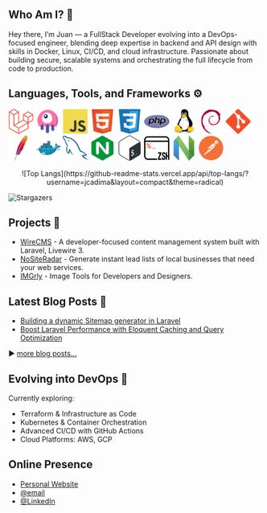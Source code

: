 ## Who Am I? 🤔

Hey there, I’m Juan — a FullStack Developer evolving into a DevOps-focused engineer, blending deep expertise in backend and API design with skills in Docker, Linux, CI/CD, and cloud infrastructure. Passionate about building secure, scalable systems and orchestrating the full lifecycle from code to production.
<br>

## Languages, Tools, and Frameworks ⚙️

<!-- For more icons please follow  https://github.com/devicons/devicon -->
<p>
    <img src="https://raw.githubusercontent.com/devicons/devicon/master/icons/laravel/laravel-original.svg" width="50" height="50"/>
    <img src="https://raw.githubusercontent.com/devicons/devicon/master/icons/livewire/livewire-original.svg" width="50" height="50"/>
    <img src="https://raw.githubusercontent.com/devicons/devicon/master/icons/javascript/javascript-original.svg" width="50" height="50"/>
    <img src="https://raw.githubusercontent.com/devicons/devicon/master/icons/html5/html5-original.svg" width="50" height="50"/>
    <img src="https://raw.githubusercontent.com/devicons/devicon/master/icons/css3/css3-original.svg" width="50" height="50"/>
    <img src="https://raw.githubusercontent.com/devicons/devicon/master/icons/php/php-original.svg" width="50" height="50"/>
    <img src="https://raw.githubusercontent.com/devicons/devicon/master/icons/linux/linux-original.svg" width="50" height="50"/>
    <img src="https://raw.githubusercontent.com/devicons/devicon/master/icons/debian/debian-original.svg" width="50" height="50"/>
    <img src="https://raw.githubusercontent.com/devicons/devicon/master/icons/git/git-original.svg" width="50" height="50"/>
    <img src="https://raw.githubusercontent.com/devicons/devicon/master/icons/apache/apache-original.svg" width="50" height="50"/>
    <img src="https://raw.githubusercontent.com/devicons/devicon/master/icons/docker/docker-original.svg" width="50" height="50"/>
    <img src="https://raw.githubusercontent.com/devicons/devicon/master/icons/mysql/mysql-original.svg" width="50" height="50"/>
    <img src="https://raw.githubusercontent.com/devicons/devicon/master/icons/nginx/nginx-original.svg" width="50" height="50"/>
    <img src="https://raw.githubusercontent.com/devicons/devicon/master/icons/bash/bash-original.svg" width="50" height="50"/>
    <img src="https://raw.githubusercontent.com/devicons/devicon/master/icons/zsh/zsh-original.svg" width="50" height="50"/>
    <img src="https://raw.githubusercontent.com/devicons/devicon/master/icons/neovim/neovim-original.svg" width="50" height="50"/>
    <img src="https://raw.githubusercontent.com/devicons/devicon/master/icons/postman/postman-original.svg" width="50" height="50"/>
</p>

<!-- GitHub Stats -->
<p align="center">
<!-- Top languages -->
![Top Langs](https://github-readme-stats.vercel.app/api/top-langs/?username=jcadima&layout=compact&theme=radical)

<!-- Repo stars -->

![Stargazers](https://github-readme-stats.vercel.app/api?username=jcadima&show_icons=true&theme=radical&count_private=true&hide_rank=true)

</p>

## Projects 🔗

- [WireCMS](https://wirecms.jcadima.dev/) - A developer-focused content management system built with Laravel, Livewire 3.
- [NoSiteRadar](https://nositeradar.jcadima.dev/) - Generate instant lead lists of local businesses that need your web services.
- [IMGrly](https://imgrly.jcadima.dev/) - Image Tools for Developers and Designers.

## Latest Blog Posts 📕

<!-- BLOG-POST-LIST:START -->

- [Building a dynamic Sitemap generator in Laravel](https://jcadima.dev/blog/how-to-build-a-custom-sitemap-in-laravel-for-better-seo-without-packages)
- [Boost Laravel Performance with Eloquent Caching and Query Optimization](https://jcadima.dev/blog/boost-laravel-performance-with-eloquent-caching-and-query-optimization)
<!-- BLOG-POST-LIST:END -->

▶️ [more blog posts...](https://jcadima.dev/blog)

## Evolving into DevOps 🚀

Currently exploring:

- Terraform & Infrastructure as Code
- Kubernetes & Container Orchestration
- Advanced CI/CD with GitHub Actions
- Cloud Platforms: AWS, GCP

## Online Presence

- <a target="_blank" href="https://jcadima.dev">Personal Website</a>
- <a href="mailto:juanjcadima@gmail.com">@email</a>
- <a target="_blank" href="https://www.linkedin.com/in/juancadima/">@LinkedIn</a>
